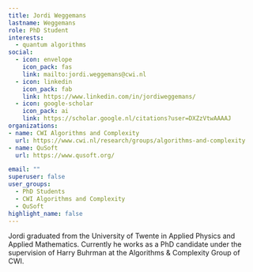 ```yaml
---
title: Jordi Weggemans
lastname: Weggemans
role: PhD Student
interests:
  - quantum algorithms
social:
  - icon: envelope
    icon_pack: fas
    link: mailto:jordi.weggemans@cwi.nl
  - icon: linkedin
    icon_pack: fab
    link: https://www.linkedin.com/in/jordiweggemans/
  - icon: google-scholar
    icon_pack: ai
    link: https://scholar.google.nl/citations?user=DXZzVtwAAAAJ
organizations:
- name: CWI Algorithms and Complexity
  url: https://www.cwi.nl/research/groups/algorithms-and-complexity
- name: QuSoft
  url: https://www.qusoft.org/

email: ""
superuser: false
user_groups:
  - PhD Students
  - CWI Algorithms and Complexity
  - QuSoft
highlight_name: false
---
```


Jordi graduated from the University of Twente in Applied Physics and Applied Mathematics. Currently he works as a PhD candidate under the supervision of Harry Buhrman at the Algorithms & Complexity Group of CWI.
